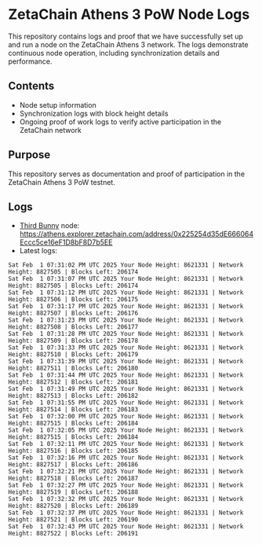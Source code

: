 # ZetaChain Athens 3 PoW Node Logs
This repository contains logs and proof that we have successfully set up and run a node on the ZetaChain Athens 3 network. The logs demonstrate continuous node operation, including synchronization details and performance.

## Contents
- Node setup information
- Synchronization logs with block height details
- Ongoing proof of work logs to verify active participation in the ZetaChain network

## Purpose
This repository serves as documentation and proof of participation in the ZetaChain Athens 3 PoW testnet.

## Logs

- [Third Bunny](https://thirdbunny.xyz/) node: https://athens.explorer.zetachain.com/address/0x225254d35dE666064Eccc5ce16eF1D8bF8D7b5EE
- Latest logs:
```
Sat Feb  1 07:31:02 PM UTC 2025 Your Node Height: 8621331 | Network Height: 8827505 | Blocks Left: 206174
Sat Feb  1 07:31:07 PM UTC 2025 Your Node Height: 8621331 | Network Height: 8827505 | Blocks Left: 206174
Sat Feb  1 07:31:12 PM UTC 2025 Your Node Height: 8621331 | Network Height: 8827506 | Blocks Left: 206175
Sat Feb  1 07:31:17 PM UTC 2025 Your Node Height: 8621331 | Network Height: 8827507 | Blocks Left: 206176
Sat Feb  1 07:31:23 PM UTC 2025 Your Node Height: 8621331 | Network Height: 8827508 | Blocks Left: 206177
Sat Feb  1 07:31:28 PM UTC 2025 Your Node Height: 8621331 | Network Height: 8827509 | Blocks Left: 206178
Sat Feb  1 07:31:33 PM UTC 2025 Your Node Height: 8621331 | Network Height: 8827510 | Blocks Left: 206179
Sat Feb  1 07:31:39 PM UTC 2025 Your Node Height: 8621331 | Network Height: 8827511 | Blocks Left: 206180
Sat Feb  1 07:31:44 PM UTC 2025 Your Node Height: 8621331 | Network Height: 8827512 | Blocks Left: 206181
Sat Feb  1 07:31:49 PM UTC 2025 Your Node Height: 8621331 | Network Height: 8827513 | Blocks Left: 206182
Sat Feb  1 07:31:55 PM UTC 2025 Your Node Height: 8621331 | Network Height: 8827514 | Blocks Left: 206183
Sat Feb  1 07:32:00 PM UTC 2025 Your Node Height: 8621331 | Network Height: 8827515 | Blocks Left: 206184
Sat Feb  1 07:32:05 PM UTC 2025 Your Node Height: 8621331 | Network Height: 8827515 | Blocks Left: 206184
Sat Feb  1 07:32:11 PM UTC 2025 Your Node Height: 8621331 | Network Height: 8827516 | Blocks Left: 206185
Sat Feb  1 07:32:16 PM UTC 2025 Your Node Height: 8621331 | Network Height: 8827517 | Blocks Left: 206186
Sat Feb  1 07:32:21 PM UTC 2025 Your Node Height: 8621331 | Network Height: 8827518 | Blocks Left: 206187
Sat Feb  1 07:32:27 PM UTC 2025 Your Node Height: 8621331 | Network Height: 8827519 | Blocks Left: 206188
Sat Feb  1 07:32:32 PM UTC 2025 Your Node Height: 8621331 | Network Height: 8827520 | Blocks Left: 206189
Sat Feb  1 07:32:37 PM UTC 2025 Your Node Height: 8621331 | Network Height: 8827521 | Blocks Left: 206190
Sat Feb  1 07:32:43 PM UTC 2025 Your Node Height: 8621331 | Network Height: 8827522 | Blocks Left: 206191
```
